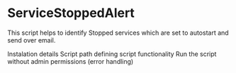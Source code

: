# ServiceStoppedAlert
 This script helps to identify Stopped services which are set to autostart and send over email.
 
 Instalation details
 Script path defining
 script functionality
 Run the script without admin permissions (error handling)
